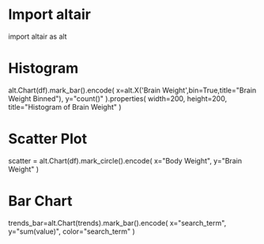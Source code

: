 # Import altair
 import altair as alt 


# Histogram

 
alt.Chart(df).mark_bar().encode(
    x=alt.X('Brain Weight',bin=True,title="Brain Weight Binned"),
    y="count()"
   ).properties(
    width=200,
    height=200,
    title="Histogram of Brain Weight"
)


# Scatter Plot

 
scatter = alt.Chart(df).mark_circle().encode(
    x="Body Weight",
    y="Brain Weight"
)


# Bar Chart

 
trends_bar=alt.Chart(trends).mark_bar().encode(
    x="search_term",
    y="sum(value)",
    color="search_term"
)
